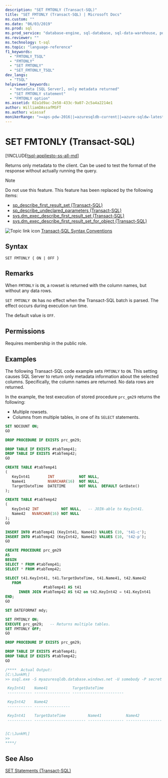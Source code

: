 ```yaml
---
description: "SET FMTONLY (Transact-SQL)"
title: "SET FMTONLY (Transact-SQL) | Microsoft Docs"
ms.custom: ""
ms.date: "06/03/2019"
ms.prod: sql
ms.prod_service: "database-engine, sql-database, sql-data-warehouse, pdw"
ms.reviewer: ""
ms.technology: t-sql
ms.topic: "language-reference"
f1_keywords: 
  - "FMTONLY_TSQL"
  - "FMTONLY"
  - "SET FMTONLY"
  - "SET_FMTONLY_TSQL"
dev_langs: 
  - "TSQL"
helpviewer_keywords: 
  - "metadata [SQL Server], only metadata returned"
  - "SET FMTONLY statement"
  - "FMTONLY option"
ms.assetid: 02a1d9ac-2e58-433c-9a07-2c5a4a2214e1
author: WilliamDAssafMSFT
ms.author: wiassaf
monikerRange: ">=aps-pdw-2016||=azuresqldb-current||=azure-sqldw-latest||>=sql-server-2016||>=sql-server-linux-2017||=azuresqldb-mi-current"
---
```

# SET FMTONLY (Transact-SQL)

[!INCLUDE[tsql-appliesto-ss-all-md](../../includes/tsql-appliesto-ss-all-md.md)]

  Returns only metadata to the client. Can be used to test the format of the response without actually running the query.  

> [!NOTE]
> Do not use this feature. This feature has been replaced by the following items:
>
> - [sp_describe_first_result_set (Transact-SQL)](../../relational-databases/system-stored-procedures/sp-describe-first-result-set-transact-sql.md)
> - [sp_describe_undeclared_parameters (Transact-SQL)](../../relational-databases/system-stored-procedures/sp-describe-undeclared-parameters-transact-sql.md)
> - [sys.dm_exec_describe_first_result_set (Transact-SQL)](../../relational-databases/system-dynamic-management-views/sys-dm-exec-describe-first-result-set-transact-sql.md)
> - [sys.dm_exec_describe_first_result_set_for_object (Transact-SQL)](../../relational-databases/system-dynamic-management-views/sys-dm-exec-describe-first-result-set-for-object-transact-sql.md)

 ![Topic link icon](../../database-engine/configure-windows/media/topic-link.gif "Topic link icon") [Transact-SQL Syntax Conventions](../../t-sql/language-elements/transact-sql-syntax-conventions-transact-sql.md)  
  
## Syntax  
  
```syntaxsql
SET FMTONLY { ON | OFF }   
```  

## Remarks

When `FMTONLY` is `ON`, a rowset is returned with the column names, but without any data rows.

`SET FMTONLY ON` has no effect when the Transact-SQL batch is parsed. The effect occurs during execution run time.

The default value is `OFF`.

## Permissions  
 Requires membership in the public role.  

## Examples

The following Transact-SQL code example sets `FMTONLY` to `ON`. This setting causes SQL Server to return only metadata information about the selected columns. Specifically, the column names are returned. No data rows are returned.

In the example, the test execution of stored procedure `prc_gm29` returns the following:

- Multiple rowsets.
- Columns from multiple tables, in one of its `SELECT` statements.

<!--
Issue 2246 inspired this code example, and the replacement of the two pre-existing examples. 2019/June/03, GM.
-->

```sql
SET NOCOUNT ON;
GO

DROP PROCEDURE IF EXISTS prc_gm29;

DROP TABLE IF EXISTS #tabTemp41;
DROP TABLE IF EXISTS #tabTemp42;
GO

CREATE TABLE #tabTemp41
(
   KeyInt41        INT           NOT NULL,
   Name41          NVARCHAR(16)  NOT NULL,
   TargetDateTime  DATETIME      NOT NULL  DEFAULT GetDate()
);

CREATE TABLE #tabTemp42
(
   KeyInt42 INT          NOT NULL,   -- JOIN-able to KeyInt41.
   Name42   NVARCHAR(16) NOT NULL
);
GO

INSERT INTO #tabTemp41 (KeyInt41, Name41) VALUES (10, 't41-c');
INSERT INTO #tabTemp42 (KeyInt42, Name42) VALUES (10, 't42-p');
GO

CREATE PROCEDURE prc_gm29
AS
BEGIN
SELECT * FROM #tabTemp41;
SELECT * FROM #tabTemp42;

SELECT t41.KeyInt41, t41.TargetDateTime, t41.Name41, t42.Name42
   FROM
                 #tabTemp41 AS t41
      INNER JOIN #tabTemp42 AS t42 on t42.KeyInt42 = t41.KeyInt41
END;
GO

SET DATEFORMAT mdy;

SET FMTONLY ON;
EXECUTE prc_gm29;   -- Returns multiple tables.
SET FMTONLY OFF;
GO

DROP PROCEDURE IF EXISTS prc_gm29;

DROP TABLE IF EXISTS #tabTemp41;
DROP TABLE IF EXISTS #tabTemp42;
GO

/****  Actual Output:
[C:\JunkM\]
>> osql.exe -S myazuresqldb.database.windows.net -U somebody -P secret -d MyDatabase -i C:\JunkM\Issue-2246-a.SQL 

 KeyInt41    Name41           TargetDateTime
 ----------- ---------------- -----------------------

 KeyInt42    Name42
 ----------- ----------------

 KeyInt41    TargetDateTime          Name41           Name42
 ----------- ----------------------- ---------------- ----------------


[C:\JunkM\]
>>
****/
```

## See Also  
 [SET Statements &#40;Transact-SQL&#41;](../../t-sql/statements/set-statements-transact-sql.md)  
  
  

